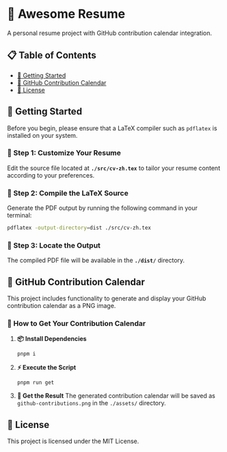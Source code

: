 # 🚀 Awesome Resume

A personal resume project with GitHub contribution calendar integration.

## 📋 Table of Contents

- [🚀 Getting Started](#getting-started)
- [📅 GitHub Contribution Calendar](#github-contribution-calendar)
- [📄 License](#license)

## 🚀 Getting Started

Before you begin, please ensure that a LaTeX compiler such as `pdflatex` is installed on your system.

### 📝 Step 1: Customize Your Resume  
Edit the source file located at **`./src/cv-zh.tex`** to tailor your resume content according to your preferences.

### 🔨 Step 2: Compile the LaTeX Source  
Generate the PDF output by running the following command in your terminal:

```bash
pdflatex -output-directory=dist ./src/cv-zh.tex
```

### 📁 Step 3: Locate the Output  
The compiled PDF file will be available in the **`./dist/`** directory.

## 📅 GitHub Contribution Calendar

This project includes functionality to generate and display your GitHub contribution calendar as a PNG image.

### 🎯 How to Get Your Contribution Calendar

1. **📦 Install Dependencies**
   ```bash
   pnpm i
   ```

2. **⚡ Execute the Script**
   ```bash
   pnpm run get
   ```

3. **📸 Get the Result**
   The generated contribution calendar will be saved as `github-contributions.png` in the `./assets/` directory.

## 📄 License

This project is licensed under the MIT License.
